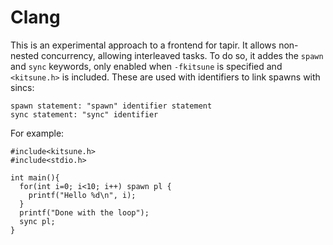 Clang
=====
This is an experimental approach to a frontend for tapir. It allows non-nested
concurrency, allowing interleaved tasks. To do so, it addes the `spawn` and
`sync` keywords, only enabled when `-fkitsune` is specified and `<kitsune.h>` is
included. These are used with identifiers to link spawns with sincs:
  
    spawn statement: "spawn" identifier statement
    sync statement: "sync" identifier

For example:
    
    #include<kitsune.h>
    #include<stdio.h> 

    int main(){
      for(int i=0; i<10; i++) spawn pl {
        printf("Hello %d\n", i);
      }
      printf("Done with the loop");
      sync pl; 
    }
    
    
    
